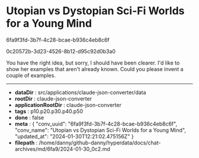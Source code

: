 # Utopian vs Dystopian Sci-Fi Worlds for a Young Mind

6fa9f3fd-3b7f-4c28-bcae-b936c4eb8c6f

0c20572b-3d23-4526-8b12-d95c92d0b3a0

You have the right idea, but sorry, I should have been clearer. I'd like to show her examples that aren't already known. Could you please invent a couple of examples.

---

* **dataDir** : src/applications/claude-json-converter/data
* **rootDir** : claude-json-converter
* **applicationRootDir** : claude-json-converter
* **tags** : p10.p20.p30.p40.p50
* **done** : false
* **meta** : {
  "conv_uuid": "6fa9f3fd-3b7f-4c28-bcae-b936c4eb8c6f",
  "conv_name": "Utopian vs Dystopian Sci-Fi Worlds for a Young Mind",
  "updated_at": "2024-01-30T12:21:02.475156Z"
}
* **filepath** : /home/danny/github-danny/hyperdata/docs/chat-archives/md/6fa9/2024-01-30_0c2.md